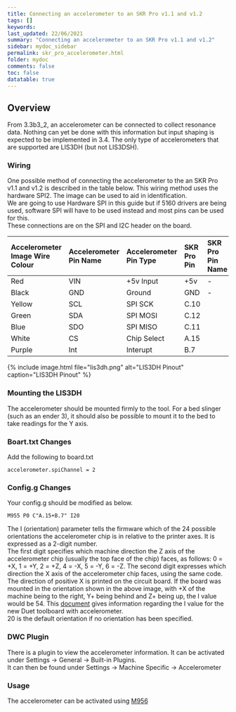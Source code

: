 ```yaml
---
title: Connecting an accelerometer to an SKR Pro v1.1 and v1.2
tags: []
keywords: 
last_updated: 22/06/2021
summary: "Connecting an accelerometer to an SKR Pro v1.1 and v1.2"
sidebar: mydoc_sidebar
permalink: skr_pro_accelerometer.html
folder: mydoc
comments: false
toc: false
datatable: true
---
```


## Overview

From 3.3b3_2, an accelerometer can be connected to collect resonance data. Nothing can yet be done with this information but input shaping is expected to be implemented in 3.4. The only type of accelerometers that are supported are LIS3DH (but not LIS3DSH).  

### Wiring

One possible method of connecting the accelerometer to the an SKR Pro v1.1 and v1.2 is described in the table below. This wiring method uses the hardware SPI2. The image can be used to aid in identification.  
We are going to use Hardware SPI in this guide but if 5160 drivers are being used, software SPI will have to be used instead and most pins can be used for this.  
These connections are on the SPI and I2C header on the board.  

<div class="datatable-begin"></div>

|Accelerometer Image Wire Colour|Accelerometer Pin Name|Accelerometer Pin Type|SKR Pro Pin|SKR Pro Pin Name|
|:---|:---|:---|:---|:----|
|Red|VIN| +5v Input| +5v| -|
|Black|GND|Ground|GND|-|
|Yellow|SCL|SPI SCK|C.10||
|Green|SDA|SPI MOSI|C.12||
|Blue|SDO|SPI MISO|C.11||
|White|CS|Chip Select|A.15||
|Purple|Int|Interupt|B.7||

<div class="datatable-end"></div>

{% include image.html file="lis3dh.png" alt="LIS3DH Pinout" caption="LIS3DH Pinout" %}

### Mounting the LIS3DH

The accelerometer should be mounted firmly to the tool. For a bed slinger (such as an ender 3), it should also be possible to mount it to the bed to take readings for the Y axis.  

### Boart.txt Changes

Add the following to board.txt
```
accelerometer.spiChannel = 2
```

### Config.g Changes

Your config.g should be modified as below.
```
M955 P0 C"A.15+B.7" I20
```  
The I (orientation) parameter tells the firmware which of the 24 possible orientations the accelerometer chip is in relative to the printer axes. It is expressed as a 2-digit number.  
The first digit specifies which machine direction the Z axis of the accelerometer chip (usually the top face of the chip) faces, as follows: 0 = +X, 1 = +Y, 2 = +Z, 4 = -X, 5 = -Y, 6 = -Z. The second digit expresses which direction the X axis of the accelerometer chip faces, using the same code. The direction of positive X is printed on the circuit board. If the board was mounted in the orientation shown in the above image, with +X of the machine being to the right, Y+ being behind and Z+ being up, the I value would be 54. This [document](https://www.dropbox.com/s/hu2w5mk57l4zqpg/Accelerometer%20Orientation.pdf?dl=0) gives information regarding the I value for the new Duet toolboard with accelerometer.  
20 is the default orientation if no orientation has been specified.

### DWC Plugin

There is a plugin to view the accelerometer information. It can be activated under Settings -> General -> Built-in Plugins.  
It can then be found under Settings -> Machine Specific -> Accelerometer

### Usage

The accelerometer can be activated using [M956](https://duet3d.dozuki.com/Wiki/Gcode#Section_M956_Collect_accelerometer_data_and_write_to_file)